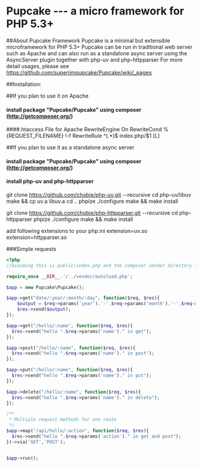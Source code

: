Pupcake --- a micro framework for PHP 5.3+
=======================================

##About Pupcake Framework
Pupcake is a minimal but extensible microframework for PHP 5.3+
Pupcake can be run in traditional web server such as Apache and can also run as a standalone async server using the AsyncServer plugin together with php-uv and php-httpparser
For more detail usages, please see https://github.com/superjimpupcake/Pupcake/wiki/_pages

##Installation:

##If you plan to use it on Apache
#### install package "Pupcake/Pupcake" using composer (http://getcomposer.org/)
####.htaccess File for Apache
    RewriteEngine On
    RewriteCond %{REQUEST_FILENAME} !-f
    RewriteRule ^(.*)$ index.php/$1 [L]

##If you plan to use it as a standalone async server
#### install package "Pupcake/Pupcake" using composer (http://getcomposer.org/)
#### install php-uv and php-httpparser
  git clone https://github.com/chobie/php-uv.git --recursive
  cd php-uv/libuv
  make && cp uv.a libuv.a
  cd ..
  phpize
  ./configure
  make && make install

  git clone https://github.com/chobie/php-httpparser.git --recursive
  cd php-httpparser
  phpize
  ./configure
  make && make install

  add following extensions to your php.ini
  extension=uv.so
  extension=httpparser.so


###Simple requests
```php
<?php
//Assuming this is public/index.php and the composer vendor directory is ../vendor

require_once __DIR__.'/../vendor/autoload.php';

$app = new Pupcake\Pupcake();

$app->get("date/:year/:month/:day", function($req, $res){
    $output = $req->params('year').'-'.$req->params('month').'-'.$req->params('day');
    $res->send($output);
});

$app->get("/hello/:name", function($req, $res){
  $res->send("hello ".$req->params('name')." in get");
});

$app->post("/hello/:name", function($req, $res){
  $res->send("hello ".$req->params('name')." in post");
});

$app->put("/hello/:name", function($req, $res){
  $res->send("hello ".$req->params('name')." in put");
});

$app->delete("/hello/:name", function($req, $res){
  $res->send("hello ".$req->params('name')." in delete");
});

/**
 * Multiple request methods for one route
 */
$app->map("/api/hello/:action", function($req, $res){
  $res->send("hello ".$req->params('action')." in get and post");
})->via('GET','POST');


$app->run();
```
